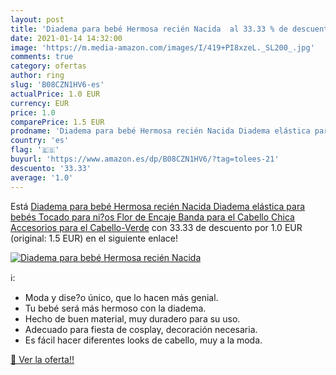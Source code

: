 ```yaml
---
layout: post
title: 'Diadema para bebé Hermosa recién Nacida  al 33.33 % de descuento'
date: 2021-01-14 14:32:00
image: 'https://m.media-amazon.com/images/I/419+PI8xzeL._SL200_.jpg'
comments: true
category: ofertas
author: ring
slug: 'B08CZN1HV6-es'
actualPrice: 1.0 EUR
currency: EUR
price: 1.0
comparePrice: 1.5 EUR
prodname: 'Diadema para bebé Hermosa recién Nacida Diadema elástica para bebés Tocado para ni?os Flor de Encaje Banda para el Cabello Chica Accesorios para el Cabello-Verde'
country: 'es'
flag: '🇪🇸'
buyurl: 'https://www.amazon.es/dp/B08CZN1HV6/?tag=tolees-21'
descuento: '33.33'
average: '1.0'
---
```


Está [Diadema para bebé Hermosa recién Nacida Diadema elástica para bebés Tocado para ni?os Flor de Encaje Banda para el Cabello Chica Accesorios para el Cabello-Verde](https://www.amazon.es/dp/B08CZN1HV6/?tag=tolees-21) con 33.33 de descuento por 1.0 EUR (original: 1.5 EUR) en el siguiente enlace!

[![Diadema para bebé Hermosa recién Nacida ](https://m.media-amazon.com/images/I/419+PI8xzeL._SL200_.jpg)](https://www.amazon.es/dp/B08CZN1HV6/?tag=tolees-21)

ℹ️:

- Moda y dise?o único, que lo hacen más genial.
- Tu bebé será más hermoso con la diadema.
- Hecho de buen material, muy duradero para su uso.
- Adecuado para fiesta de cosplay, decoración necesaria.
- Es fácil hacer diferentes looks de cabello, muy a la moda.

[🛒 Ver la oferta!!](https://www.amazon.es/dp/B08CZN1HV6/?tag=tolees-21)
